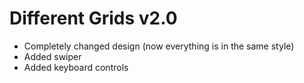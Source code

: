 # Different Grids v2.0

- Completely changed design (now everything is in the same style)
- Added swiper
- Added keyboard controls
 